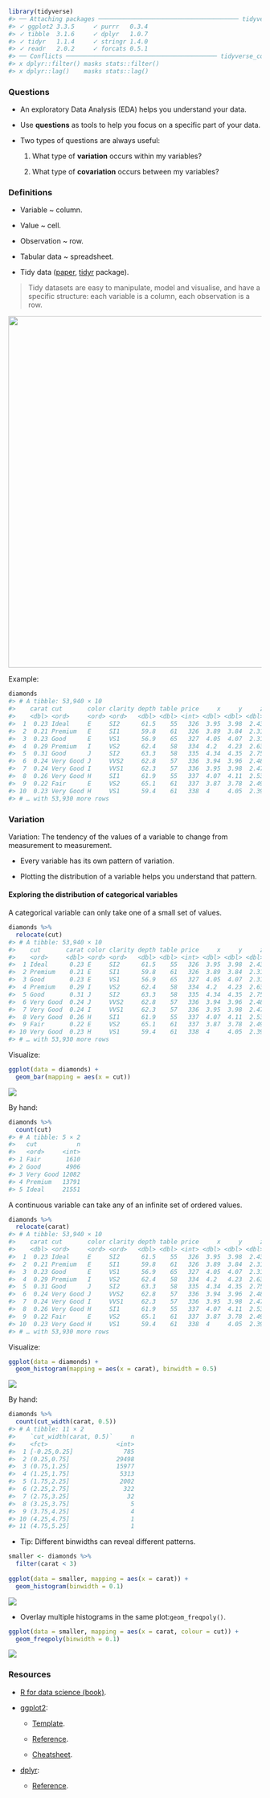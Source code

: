 
``` r
library(tidyverse)
#> ── Attaching packages ─────────────────────────────────────── tidyverse 1.3.1 ──
#> ✓ ggplot2 3.3.5     ✓ purrr   0.3.4
#> ✓ tibble  3.1.6     ✓ dplyr   1.0.7
#> ✓ tidyr   1.1.4     ✓ stringr 1.4.0
#> ✓ readr   2.0.2     ✓ forcats 0.5.1
#> ── Conflicts ────────────────────────────────────────── tidyverse_conflicts() ──
#> x dplyr::filter() masks stats::filter()
#> x dplyr::lag()    masks stats::lag()
```

### Questions

-   An exploratory Data Analysis (EDA) helps you understand your data.

-   Use **questions** as tools to help you focus on a specific part of
    your data.

-   Two types of questions are always useful:

    1.  What type of **variation** occurs within my variables?

    2.  What type of **covariation** occurs between my variables?

### Definitions

-   Variable \~ column.

-   Value \~ cell.

-   Observation \~ row.

-   Tabular data \~ spreadsheet.

-   Tidy data ([paper](https://vita.had.co.nz/papers/tidy-data.pdf),
    [tidyr](https://tidyr.tidyverse.org/) package).

> Tidy datasets are easy to manipulate, model and visualise, and have a
> specific structure: each variable is a column, each observation is a
> row.

<img src=https://i.imgur.com/nBC5Rk9.png width=700>

Example:

``` r
diamonds
#> # A tibble: 53,940 × 10
#>    carat cut       color clarity depth table price     x     y     z
#>    <dbl> <ord>     <ord> <ord>   <dbl> <dbl> <int> <dbl> <dbl> <dbl>
#>  1  0.23 Ideal     E     SI2      61.5    55   326  3.95  3.98  2.43
#>  2  0.21 Premium   E     SI1      59.8    61   326  3.89  3.84  2.31
#>  3  0.23 Good      E     VS1      56.9    65   327  4.05  4.07  2.31
#>  4  0.29 Premium   I     VS2      62.4    58   334  4.2   4.23  2.63
#>  5  0.31 Good      J     SI2      63.3    58   335  4.34  4.35  2.75
#>  6  0.24 Very Good J     VVS2     62.8    57   336  3.94  3.96  2.48
#>  7  0.24 Very Good I     VVS1     62.3    57   336  3.95  3.98  2.47
#>  8  0.26 Very Good H     SI1      61.9    55   337  4.07  4.11  2.53
#>  9  0.22 Fair      E     VS2      65.1    61   337  3.87  3.78  2.49
#> 10  0.23 Very Good H     VS1      59.4    61   338  4     4.05  2.39
#> # … with 53,930 more rows
```

### Variation

Variation: The tendency of the values of a variable to change from
measurement to measurement.

-   Every variable has its own pattern of variation.

-   Plotting the distribution of a variable helps you understand that
    pattern.

#### Exploring the distribution of categorical variables

A categorical variable can only take one of a small set of values.

``` r
diamonds %>%
  relocate(cut)
#> # A tibble: 53,940 × 10
#>    cut       carat color clarity depth table price     x     y     z
#>    <ord>     <dbl> <ord> <ord>   <dbl> <dbl> <int> <dbl> <dbl> <dbl>
#>  1 Ideal      0.23 E     SI2      61.5    55   326  3.95  3.98  2.43
#>  2 Premium    0.21 E     SI1      59.8    61   326  3.89  3.84  2.31
#>  3 Good       0.23 E     VS1      56.9    65   327  4.05  4.07  2.31
#>  4 Premium    0.29 I     VS2      62.4    58   334  4.2   4.23  2.63
#>  5 Good       0.31 J     SI2      63.3    58   335  4.34  4.35  2.75
#>  6 Very Good  0.24 J     VVS2     62.8    57   336  3.94  3.96  2.48
#>  7 Very Good  0.24 I     VVS1     62.3    57   336  3.95  3.98  2.47
#>  8 Very Good  0.26 H     SI1      61.9    55   337  4.07  4.11  2.53
#>  9 Fair       0.22 E     VS2      65.1    61   337  3.87  3.78  2.49
#> 10 Very Good  0.23 H     VS1      59.4    61   338  4     4.05  2.39
#> # … with 53,930 more rows
```

Visualize:

``` r
ggplot(data = diamonds) +
  geom_bar(mapping = aes(x = cut))
```

![](README_files/figure-gfm/unnamed-chunk-4-1.png)<!-- -->

By hand:

``` r
diamonds %>% 
  count(cut)
#> # A tibble: 5 × 2
#>   cut           n
#>   <ord>     <int>
#> 1 Fair       1610
#> 2 Good       4906
#> 3 Very Good 12082
#> 4 Premium   13791
#> 5 Ideal     21551
```

A continuous variable can take any of an infinite set of ordered values.

``` r
diamonds %>% 
  relocate(carat)
#> # A tibble: 53,940 × 10
#>    carat cut       color clarity depth table price     x     y     z
#>    <dbl> <ord>     <ord> <ord>   <dbl> <dbl> <int> <dbl> <dbl> <dbl>
#>  1  0.23 Ideal     E     SI2      61.5    55   326  3.95  3.98  2.43
#>  2  0.21 Premium   E     SI1      59.8    61   326  3.89  3.84  2.31
#>  3  0.23 Good      E     VS1      56.9    65   327  4.05  4.07  2.31
#>  4  0.29 Premium   I     VS2      62.4    58   334  4.2   4.23  2.63
#>  5  0.31 Good      J     SI2      63.3    58   335  4.34  4.35  2.75
#>  6  0.24 Very Good J     VVS2     62.8    57   336  3.94  3.96  2.48
#>  7  0.24 Very Good I     VVS1     62.3    57   336  3.95  3.98  2.47
#>  8  0.26 Very Good H     SI1      61.9    55   337  4.07  4.11  2.53
#>  9  0.22 Fair      E     VS2      65.1    61   337  3.87  3.78  2.49
#> 10  0.23 Very Good H     VS1      59.4    61   338  4     4.05  2.39
#> # … with 53,930 more rows
```

Visualize:

``` r
ggplot(data = diamonds) +
  geom_histogram(mapping = aes(x = carat), binwidth = 0.5)
```

![](README_files/figure-gfm/unnamed-chunk-7-1.png)<!-- -->

By hand:

``` r
diamonds %>% 
  count(cut_width(carat, 0.5))
#> # A tibble: 11 × 2
#>    `cut_width(carat, 0.5)`     n
#>    <fct>                   <int>
#>  1 [-0.25,0.25]              785
#>  2 (0.25,0.75]             29498
#>  3 (0.75,1.25]             15977
#>  4 (1.25,1.75]              5313
#>  5 (1.75,2.25]              2002
#>  6 (2.25,2.75]               322
#>  7 (2.75,3.25]                32
#>  8 (3.25,3.75]                 5
#>  9 (3.75,4.25]                 4
#> 10 (4.25,4.75]                 1
#> 11 (4.75,5.25]                 1
```

-   Tip: Different binwidths can reveal different patterns.

``` r
smaller <- diamonds %>% 
  filter(carat < 3)
  
ggplot(data = smaller, mapping = aes(x = carat)) +
  geom_histogram(binwidth = 0.1)
```

![](README_files/figure-gfm/unnamed-chunk-9-1.png)<!-- -->

-   Overlay multiple histograms in the same plot:`geom_freqpoly()`.

``` r
ggplot(data = smaller, mapping = aes(x = carat, colour = cut)) +
  geom_freqpoly(binwidth = 0.1)
```

![](README_files/figure-gfm/unnamed-chunk-10-1.png)<!-- -->

### Resources

-   [R for data science (book)](https://r4ds.had.co.nz/index.html).

-   [ggplot2](https://ggplot2.tidyverse.org/):

    -   [Template](https://r4ds.had.co.nz/data-visualisation.html#a-graphing-template).

    -   [Reference](https://ggplot2.tidyverse.org/reference/index.html).

    -   [Cheatsheet](https://ggplot2.tidyverse.org/index.html#cheatsheet).

-   [dplyr](https://dplyr.tidyverse.org/):

    -   [Reference](https://dplyr.tidyverse.org/reference/index.html).

